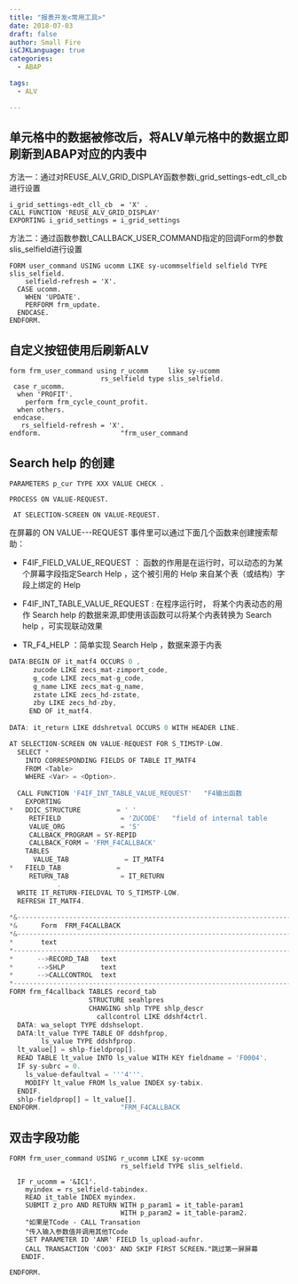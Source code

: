 ```yaml
---
title: "报表开发<常用工具>"
date: 2018-07-03
draft: false
author: Small Fire
isCJKLanguage: true
categories: 
  - ABAP

tags: 
  - ALV

---
```


## 单元格中的数据被修改后，将ALV单元格中的数据立即刷新到ABAP对应的内表中

方法一：通过对REUSE_ALV_GRID_DISPLAY函数参数i_grid_settings-edt_cll_cb进行设置

```JS
i_grid_settings-edt_cll_cb  = 'X' .
CALL FUNCTION 'REUSE_ALV_GRID_DISPLAY'
EXPORTING i_grid_settings = i_grid_settings
```

方法二：通过函数参数I_CALLBACK_USER_COMMAND指定的回调Form的参数slis_selfield进行设置

```JS
FORM user_command USING ucomm LIKE sy-ucommselfield selfield TYPE slis_selfield.
    selfield-refresh = 'X'.
  CASE ucomm.
    WHEN 'UPDATE'.
    PERFORM frm_update.
  ENDCASE.
ENDFORM. 
```



## 自定义按钮使用后刷新ALV

```jS
form frm_user_command using r_ucomm     like sy-ucomm
                       rs_selfield type slis_selfield.
 case r_ucomm.
  when 'PROFIT'.
    perform frm_cycle_count_profit.
  when others.
 endcase.
   rs_selfield-refresh = 'X'.
endform.                    "frm_user_command
```

## Search help 的创建

`PARAMETERS p_cur TYPE XXX VALUE CHECK .`

`PROCESS ON VALUE-REQUEST.`

` AT SELECTION-SCREEN ON VALUE-REQUEST.`

在屏幕的 ON VALUE---REQUEST 事件里可以通过下面几个函数来创建搜索帮助：

-   F4IF_FIELD_VALUE_REQUEST ： 函数的作用是在运行时，可以动态的为某个屏幕字段指定Search Help ，这个被引用的 Help 来自某个表（或结构）字段上绑定的 Help

-  F4IF_INT_TABLE_VALUE_REQUEST : 在程序运行时， 将某个内表动态的用作 Search help 的数据来源,即使用该函数可以将某个内表转换为 Search help ，可实现联动效果

- TR_F4_HELP ：简单实现 Search Help ，数据来源于内表

```js
DATA:BEGIN OF it_matf4 OCCURS 0 ,
      zucode LIKE zecs_mat-zimport_code,
      g_code LIKE zecs_mat-g_code,
      g_name LIKE zecs_mat-g_name,
      zstate LIKE zecs_hd-zstate,
      zby LIKE zecs_hd-zby,
     END OF it_matf4.
     
DATA: it_return LIKE ddshretval OCCURS 0 WITH HEADER LINE.

AT SELECTION-SCREEN ON VALUE-REQUEST FOR S_TIMSTP-LOW.
  SELECT *
    INTO CORRESPONDING FIELDS OF TABLE IT_MATF4
    FROM <Table>
    WHERE <Var> = <Option>.
    
  CALL FUNCTION 'F4IF_INT_TABLE_VALUE_REQUEST'   "F4输出函数
    EXPORTING
*   DDIC_STRUCTURE         = ' '
     RETFIELD               = 'ZUCODE'   "field of internal table
     VALUE_ORG              = 'S'
     CALLBACK_PROGRAM = SY-REPID
     CALLBACK_FORM = 'FRM_F4CALLBACK'
    TABLES
      VALUE_TAB              = IT_MATF4
*   FIELD_TAB              =
     RETURN_TAB             = IT_RETURN
            .
  WRITE IT_RETURN-FIELDVAL TO S_TIMSTP-LOW.
  REFRESH IT_MATF4.
  
*&---------------------------------------------------------------------*
*&      Form  FRM_F4CALLBACK
*&---------------------------------------------------------------------*
*       text
*----------------------------------------------------------------------*
*      -->RECORD_TAB   text
*      -->SHLP         text
*      -->CALLCONTROL  text
*----------------------------------------------------------------------*
FORM frm_f4callback TABLES record_tab 
					STRUCTURE seahlpres
					CHANGING shlp TYPE shlp_descr
      				  callcontrol LIKE ddshf4ctrl.
  DATA: wa_selopt TYPE ddshselopt.
  DATA:lt_value TYPE TABLE OF ddshfprop,
        ls_value TYPE ddshfprop.
  lt_value[] = shlp-fieldprop[].
  READ TABLE lt_value INTO ls_value WITH KEY fieldname = 'F0004'.
  IF sy-subrc = 0.
    ls_value-defaultval = '''4'''.
    MODIFY lt_value FROM ls_value INDEX sy-tabix.
  ENDIF.
  shlp-fieldprop[] = lt_value[].
ENDFORM.                    "FRM_F4CALLBACK
```

## 双击字段功能

```JS
FORM frm_user_command USING r_ucomm LIKE sy-ucomm
							rs_selfield TYPE slis_selfield.
                            
  IF r_ucomm = '&IC1'.
  	myindex = rs_selfield-tabindex.
    READ it_table INDEX myindex.
    SUBMIT z_pro AND RETURN WITH p_param1 = it_table-param1
							WITH p_param2 = it_table-param2.
    "如果是TCode - CALL Transation
	"传入输入参数值并调用其他TCode
 	SET PARAMETER ID 'ANR' FIELD ls_upload-aufnr.
  	CALL TRANSACTION 'CO03' AND SKIP FIRST SCREEN."跳过第一屏屏幕
   ENDIF.

ENDFORM.
```

